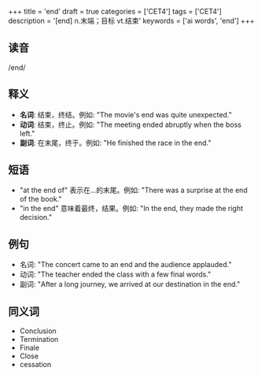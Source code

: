+++
title = 'end'
draft = true
categories = ['CET4']
tags = ['CET4']
description = '[end] n.末端；目标 vt.结束'
keywords = ['ai words', 'end']
+++

## 读音
/end/

## 释义
- **名词**: 结束，终结。例如: "The movie's end was quite unexpected."
- **动词**: 结束，终止。例如: "The meeting ended abruptly when the boss left."
- **副词**: 在末尾，终于。例如: "He finished the race in the end."

## 短语
- "at the end of" 表示在...的末尾。例如: "There was a surprise at the end of the book."
- "in the end" 意味着最终，结果。例如: "In the end, they made the right decision."

## 例句
- 名词: "The concert came to an end and the audience applauded."
- 动词: "The teacher ended the class with a few final words."
- 副词: "After a long journey, we arrived at our destination in the end."

## 同义词
- Conclusion
- Termination
- Finale
- Close
- cessation

